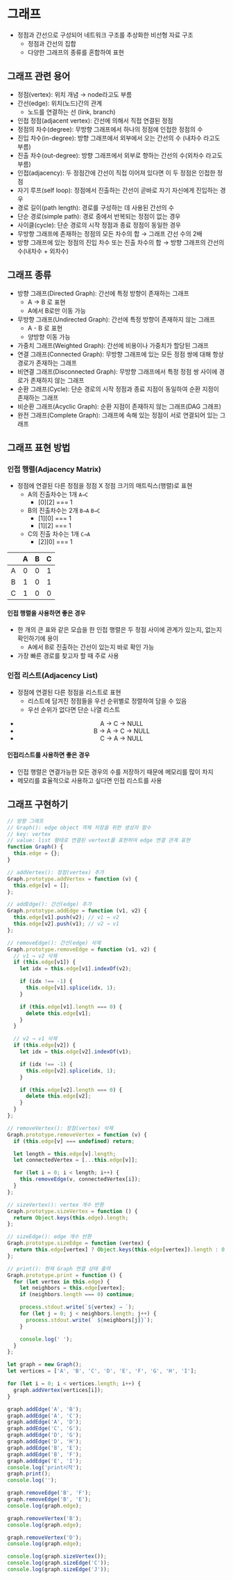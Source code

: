 # 그래프
- 정점과 간선으로 구성되어 네트워크 구조를 추상화한 비선형 자료 구조
  - 정점과 간선의 집합
  - 다양한 그래프의 종류를 혼합하여 표현
## 그래프 관련 용어
- 정점(vertex): 위치 개념 → node라고도 부름
- 간선(edge): 위치(노드)간의 관계
  - 노드를 연결하는 선 (link, branch)
- 인접 정점(adjacent vertex): 간선에 의해서 직접 연결된 정점
- 정점의 차수(degree): 무방향 그래프에서 하나의 정점에 인접한 정점의 수
- 진입 차수(in-degree): 방향 그래프에서 외부에서 오는 간선의 수 (내차수 라고도 부름)
- 진출 차수(out-degree): 방향 그래프에서 외부로 향하는 간선의 수(외차수 라고도 부름)
- 인접(adjacency): 두 정점간에 간선이 직접 이어져 있다면 이 두 정점은 인접한 정점
- 자기 루프(self loop): 정점에서 진출하는 간선이 곧바로 자기 자신에게 진입하는 경우
- 경로 길이(path length): 경로를 구성하는 데 사용된 간선의 수
- 단순 경로(simple path): 경로 중에서 반복되는 정점이 없는 경우
- 사이클(cycle): 단순 경로의 시작 정점과 종료 정점이 동일한 경우
- 무방향 그래프에 존재하는 정점의 모든 차수의 합 → 그래프 간선 수의 2배
- 방향 그래프에 있는 정점의 진입 차수 또는 진출 차수의 합 → 방향 그래프의 간선의 수(내차수 + 외차수)

## 그래프 종류
- 방향 그래프(Directed Graph): 간선에 특정 방향이 존재하는 그래프
  - A → B 로 표현
  - A에서 B로만 이동 가능
- 무방향 그래프(Undirected Graph): 간선에 특정 방향이 존재하지 않는 그래프
  - A - B 로 표현
  - 양방향 이동 가능
- 가중치 그래프(Weighted Graph): 간선에 비용이나 가중치가 할당된 그래프
- 연결 그래프(Connected Graph): 무방향 그래프에 있는 모든 정점 쌍에 대해 항상 경로가 존재하는 그래프
- 비연결 그래프(Disconnected Graph): 무방향 그래프에서 특정 정점 쌍 사이에 경로가 존재하지 않는 그래프
- 순환 그래프(Cycle): 단순 경로의 시작 정점과 종료 지점이 동일하여 순환 지점이 존재하는 그래프
- 비순환 그래프(Acyclic Graph): 순환 지점이 존재하지 않는 그래프(DAG 그래프)
- 완전 그래프(Complete Graph): 그래프에 속해 있는 정점이 서로 연결되어 있는 그래프

## 그래프 표현 방법
### 인접 행렬(Adjacency Matrix) 
- 정점에 연결된 다른 정점을 정점 X 정점 크기의 매트릭스(행렬)로 표현
  - A의 진출차수는 1개 `A→C`
    - [0][2] === 1
  - B의 진출차수는 2개 `B→A` `B→C`
    - [1][0] === 1
    - [1][2] === 1
  - C의 진출 차수는 1개 `C→A`
    - [2][0] === 1

<center>

||A|B|C|
|:-:|:-:|:-:|:-:|
|A|0|0|1|
|B|1|0|1|
|C|1|0|0|

</center>

#### 인접 행렬을 사용하면 좋은 경우
- 한 개의 큰 표와 같은 모습을 한 인접 행렬은 두 정점 사이에 관계가 있는지, 없는지 확인하기에 용이
  - A에서 B로 진출하는 간선이 있는지 바로 확인 가능 
- 가장 빠른 경로를 찾고자 할 때 주로 사용

### 인접 리스트(Adjacency List)
- 정점에 연결된 다른 정점을 리스트로 표현
  - 리스트에 담겨진 정점들을 우선 순위별로 정렬하여 담을 수 있음
  - 우선 순위가 없다면 단순 나열 리스트

<center>
  <ul>
    <li>A → C → NULL</li>
    <li>B → A → C → NULL</li>
    <li>C → A → NULL</li>
  </ul>
</center>

#### 인접리스트를 사용하면 좋은 경우
- 인접 행렬은 연결가능한 모든 경우의 수를 저장하기 때문에 메모리를 많이 차지
- 메모리를 효율적으로 사용하고 싶다면 인접 리스트를 사용

## 그래프 구현하기

```js
// 방향 그래프
// Graph(): edge object 객체 저장을 위한 생성자 함수
// key: vertex
// value: list 형태로 연결된 vertext를 표현하여 edge 연결 관계 표현
function Graph() {
  this.edge = {};
}

// addVertex(): 정점(vertex) 추가
Graph.prototype.addVertex = function (v) {
  this.edge[v] = [];
};

// addEdge(): 간선(edge) 추가
Graph.prototype.addEdge = function (v1, v2) {
  this.edge[v1].push(v2); // v1 → v2
  this.edge[v2].push(v1); // v2 → v1
};

// removeEdge(): 간선(edge) 삭제
Graph.prototype.removeEdge = function (v1, v2) {
  // v1 → v2 삭제
  if (this.edge[v1]) {
    let idx = this.edge[v1].indexOf(v2);

    if (idx !== -1) {
      this.edge[v1].splice(idx, 1);
    }

    if (this.edge[v1].length === 0) {
      delete this.edge[v1];
    }
  }

  // v2 → v1 삭제
  if (this.edge[v2]) {
    let idx = this.edge[v2].indexOf(v1);

    if (idx !== -1) {
      this.edge[v2].splice(idx, 1);
    }

    if (this.edge[v2].length === 0) {
      delete this.edge[v2];
    }
  }
};

// removeVertex(): 정점(vertex) 삭제
Graph.prototype.removeVertex = function (v) {
  if (this.edge[v] === undefined) return;

  let length = this.edge[v].length;
  let connectedVertex = [...this.edge[v]];

  for (let i = 0; i < length; i++) {
    this.removeEdge(v, connectedVertex[i]);
  }
};

// sizeVertex(): vertex 개수 반환
Graph.prototype.sizeVertex = function () {
  return Object.keys(this.edge).length;
};

// sizeEdge(): edge 개수 반환
Graph.prototype.sizeEdge = function (vertex) {
  return this.edge[vertex] ? Object.keys(this.edge[vertex]).length : 0;
};

// print(): 현재 Graph 연결 상태 출력
Graph.prototype.print = function () {
  for (let vertex in this.edge) {
    let neighbors = this.edge[vertex];
    if (neighbors.length === 0) continue;

    process.stdout.write(`${vertex} → `);
    for (let j = 0; j < neighbors.length; j++) {
      process.stdout.write(` ${neighbors[j]}`);
    }

    console.log(' ');
  }
};

let graph = new Graph();
let vertices = ['A', 'B', 'C', 'D', 'E', 'F', 'G', 'H', 'I'];

for (let i = 0; i < vertices.length; i++) {
  graph.addVertex(vertices[i]);
}

graph.addEdge('A', 'B');
graph.addEdge('A', 'C');
graph.addEdge('A', 'D');
graph.addEdge('C', 'G');
graph.addEdge('D', 'G');
graph.addEdge('D', 'H');
graph.addEdge('B', 'E');
graph.addEdge('B', 'F');
graph.addEdge('E', 'I');
console.log('print시작');
graph.print();
console.log('');

graph.removeEdge('B', 'F');
graph.removeEdge('B', 'E');
console.log(graph.edge);

graph.removeVertex('B');
console.log(graph.edge);

graph.removeVertex('D');
console.log(graph.edge);

console.log(graph.sizeVertex());
console.log(graph.sizeEdge('C'));
console.log(graph.sizeEdge('J'));
```